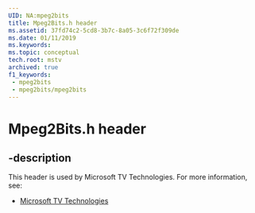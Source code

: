 ```yaml
---
UID: NA:mpeg2bits
title: Mpeg2Bits.h header
ms.assetid: 37fd74c2-5cd8-3b7c-8a05-3c6f72f309de
ms.date: 01/11/2019
ms.keywords: 
ms.topic: conceptual
tech.root: mstv
archived: true
f1_keywords:
 - mpeg2bits
 - mpeg2bits/mpeg2bits
---
```


# Mpeg2Bits.h header


## -description

This header is used by Microsoft TV Technologies. For more information, see:

- [Microsoft TV Technologies](../_mstv/index.md)

